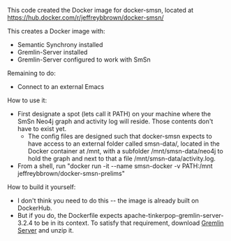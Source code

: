 This code created the Docker image for docker-smsn, located at
https://hub.docker.com/r/jeffreybbrown/docker-smsn/

This creates a Docker image with:
* Semantic Synchrony installed
* Gremlin-Server installed
* Gremlin-Server configured to work with SmSn

Remaining to do:
* Connect to an external Emacs

How to use it:
* First designate a spot (lets call it PATH) on your machine where the SmSn Neo4j graph and activity log will reside. Those contents don't have to exist yet.
    * The config files are designed such that docker-smsn expects to have access to an external folder called smsn-data/, located in the Docker container at /mnt, with a subfolder /mnt/smsn-data/neo4j to hold the graph and next to that a file /mnt/smsn-data/activity.log.
* From a shell, run "docker run -it --name smsn-docker -v PATH:/mnt jeffreybbrown/docker-smsn-prelims"

How to build it yourself:
* I don't think you need to do this -- the image is already built on DockerHub.
* But if you do, the Dockerfile expects apache-tinkerpop-gremlin-server-3.2.4 to be in its context. To satisfy that requirement, download [Gremlin Server](https://www.apache.org/dyn/closer.lua/tinkerpop/3.2.4/apache-tinkerpop-gremlin-console-3.2.4-bin.zip) and unzip it.
